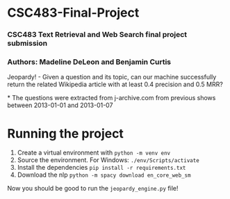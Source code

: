 # CSC483-Final-Project

### CSC483 Text Retrieval and Web Search final project submission

### Authors: Madeline DeLeon and Benjamin Curtis

Jeopardy! - Given a question and its topic, can our machine successfully return
the related Wikipedia article with at least 0.4 precision and 0.5 MRR?


\* The questions were extracted from j-archive.com from previous shows between
2013-01-01 and 2013-01-07


# Running the project

1. Create a virtual environment with `python -m venv env`
2. Source the environment. For Windows: `./env/Scripts/activate`
3. Install the dependencies `pip install -r requirements.txt`
4. Download the nlp `python -m spacy download en_core_web_sm`

Now you should be good to run the `jeopardy_engine.py` file!